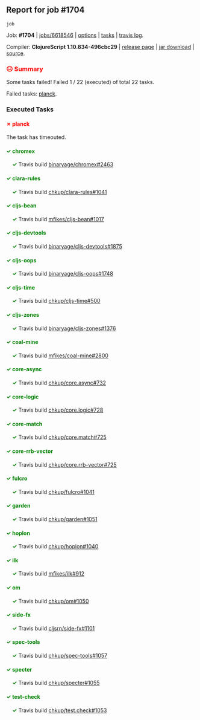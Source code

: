 ## Report for job #1704
```
job
```


Job: **#1704** | [jobs/6618546](https://github.com/cljs-oss/canary/commit/66185467161dc08e7985c0a5ad8dcede1a3586aa) | [options](options.edn) | [tasks](tasks.edn) | [travis log](https://travis-ci.org/cljs-oss/canary/builds/760927251).

Compiler: **ClojureScript 1.10.834-496cbc29** | [release page](https://github.com/cljs-oss/canary/releases/tag/r1.10.834-496cbc29) | [jar download](https://github.com/cljs-oss/canary/releases/download/r1.10.834-496cbc29/clojurescript-1.10.834-496cbc29.jar) | [source](https://github.com/clojure/clojurescript/commit/496cbc294d8503be38253dc6a5042fca721892a8).

### <b style='color:red'>☹ Summary</b>

Some tasks failed! Failed 1 / 22 (executed) of total 22 tasks.

Failed tasks: [planck](#-planck).

### Executed Tasks

#### <b style='color:red'>&#x2717; planck</b>
The task has timeouted.

#### <b style='color:green'>&#x2713; chromex</b>
&nbsp;&nbsp;&nbsp;&nbsp;<b style='color:green'>&#x2713;</b> Travis build [binaryage/chromex#2463](https://travis-ci.org/binaryage/chromex/builds/760927593)<br>

#### <b style='color:green'>&#x2713; clara-rules</b>
&nbsp;&nbsp;&nbsp;&nbsp;<b style='color:green'>&#x2713;</b> Travis build [chkup/clara-rules#1041](https://travis-ci.org/chkup/clara-rules/builds/760927595)<br>

#### <b style='color:green'>&#x2713; cljs-bean</b>
&nbsp;&nbsp;&nbsp;&nbsp;<b style='color:green'>&#x2713;</b> Travis build [mfikes/cljs-bean#1017](https://travis-ci.org/mfikes/cljs-bean/builds/760927597)<br>

#### <b style='color:green'>&#x2713; cljs-devtools</b>
&nbsp;&nbsp;&nbsp;&nbsp;<b style='color:green'>&#x2713;</b> Travis build [binaryage/cljs-devtools#1875](https://travis-ci.org/binaryage/cljs-devtools/builds/760927608)<br>

#### <b style='color:green'>&#x2713; cljs-oops</b>
&nbsp;&nbsp;&nbsp;&nbsp;<b style='color:green'>&#x2713;</b> Travis build [binaryage/cljs-oops#1748](https://travis-ci.org/binaryage/cljs-oops/builds/760927610)<br>

#### <b style='color:green'>&#x2713; cljs-time</b>
&nbsp;&nbsp;&nbsp;&nbsp;<b style='color:green'>&#x2713;</b> Travis build [chkup/cljs-time#500](https://travis-ci.org/chkup/cljs-time/builds/760927612)<br>

#### <b style='color:green'>&#x2713; cljs-zones</b>
&nbsp;&nbsp;&nbsp;&nbsp;<b style='color:green'>&#x2713;</b> Travis build [binaryage/cljs-zones#1376](https://travis-ci.org/binaryage/cljs-zones/builds/760927615)<br>

#### <b style='color:green'>&#x2713; coal-mine</b>
&nbsp;&nbsp;&nbsp;&nbsp;<b style='color:green'>&#x2713;</b> Travis build [mfikes/coal-mine#2800](https://travis-ci.org/mfikes/coal-mine/builds/760927620)<br>

#### <b style='color:green'>&#x2713; core-async</b>
&nbsp;&nbsp;&nbsp;&nbsp;<b style='color:green'>&#x2713;</b> Travis build [chkup/core.async#732](https://travis-ci.org/chkup/core.async/builds/760927626)<br>

#### <b style='color:green'>&#x2713; core-logic</b>
&nbsp;&nbsp;&nbsp;&nbsp;<b style='color:green'>&#x2713;</b> Travis build [chkup/core.logic#728](https://travis-ci.org/chkup/core.logic/builds/760927639)<br>

#### <b style='color:green'>&#x2713; core-match</b>
&nbsp;&nbsp;&nbsp;&nbsp;<b style='color:green'>&#x2713;</b> Travis build [chkup/core.match#725](https://travis-ci.org/chkup/core.match/builds/760927643)<br>

#### <b style='color:green'>&#x2713; core-rrb-vector</b>
&nbsp;&nbsp;&nbsp;&nbsp;<b style='color:green'>&#x2713;</b> Travis build [chkup/core.rrb-vector#725](https://travis-ci.org/chkup/core.rrb-vector/builds/760927647)<br>

#### <b style='color:green'>&#x2713; fulcro</b>
&nbsp;&nbsp;&nbsp;&nbsp;<b style='color:green'>&#x2713;</b> Travis build [chkup/fulcro#1041](https://travis-ci.org/chkup/fulcro/builds/760927649)<br>

#### <b style='color:green'>&#x2713; garden</b>
&nbsp;&nbsp;&nbsp;&nbsp;<b style='color:green'>&#x2713;</b> Travis build [chkup/garden#1051](https://travis-ci.org/chkup/garden/builds/760927653)<br>

#### <b style='color:green'>&#x2713; hoplon</b>
&nbsp;&nbsp;&nbsp;&nbsp;<b style='color:green'>&#x2713;</b> Travis build [chkup/hoplon#1040](https://travis-ci.org/chkup/hoplon/builds/760927699)<br>

#### <b style='color:green'>&#x2713; ilk</b>
&nbsp;&nbsp;&nbsp;&nbsp;<b style='color:green'>&#x2713;</b> Travis build [mfikes/ilk#912](https://travis-ci.org/mfikes/ilk/builds/760927676)<br>

#### <b style='color:green'>&#x2713; om</b>
&nbsp;&nbsp;&nbsp;&nbsp;<b style='color:green'>&#x2713;</b> Travis build [chkup/om#1050](https://travis-ci.org/chkup/om/builds/760927672)<br>

#### <b style='color:green'>&#x2713; side-fx</b>
&nbsp;&nbsp;&nbsp;&nbsp;<b style='color:green'>&#x2713;</b> Travis build [cljsrn/side-fx#1101](https://travis-ci.org/cljsrn/side-fx/builds/760927666)<br>

#### <b style='color:green'>&#x2713; spec-tools</b>
&nbsp;&nbsp;&nbsp;&nbsp;<b style='color:green'>&#x2713;</b> Travis build [chkup/spec-tools#1057](https://travis-ci.org/chkup/spec-tools/builds/760927681)<br>

#### <b style='color:green'>&#x2713; specter</b>
&nbsp;&nbsp;&nbsp;&nbsp;<b style='color:green'>&#x2713;</b> Travis build [chkup/specter#1055](https://travis-ci.org/chkup/specter/builds/760927689)<br>

#### <b style='color:green'>&#x2713; test-check</b>
&nbsp;&nbsp;&nbsp;&nbsp;<b style='color:green'>&#x2713;</b> Travis build [chkup/test.check#1053](https://travis-ci.org/chkup/test.check/builds/760927691)<br>